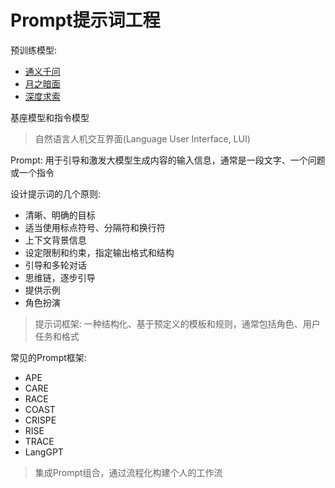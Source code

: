 # Prompt提示词工程

预训练模型:

- [通义千问]()
- [月之暗面]()
- [深度求索]()

基座模型和指令模型

> 自然语言人机交互界面(Language User Interface, LUI)

Prompt: 用于引导和激发大模型生成内容的输入信息，通常是一段文字、一个问题或一个指令

设计提示词的几个原则:

- 清晰、明确的目标
- 适当使用标点符号、分隔符和换行符
- 上下文背景信息
- 设定限制和约束，指定输出格式和结构
- 引导和多轮对话
- 思维链，逐步引导
- 提供示例
- 角色扮演

> 提示词框架: 一种结构化、基于预定义的模板和规则，通常包括角色、用户任务和格式

常见的Prompt框架:

- APE
- CARE
- RACE
- COAST
- CRISPE
- RISE
- TRACE
- LangGPT

> 集成Prompt组合，通过流程化构建个人的工作流



